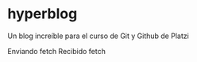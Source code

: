 # hyperblog
Un blog increíble para el curso de Git y Github de Platzi

Enviando fetch
Recibido fetch